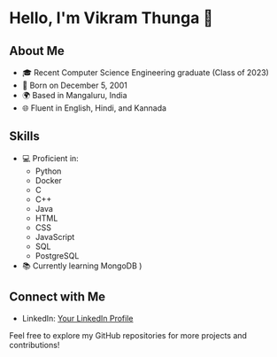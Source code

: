 # Hello, I'm Vikram Thunga 👋

## About Me
- 🎓 Recent Computer Science Engineering graduate (Class of 2023)
- 📅 Born on December 5, 2001
- 🌍 Based in Mangaluru, India
- 🌐 Fluent in English, Hindi, and Kannada

## Skills
- 💻 Proficient in:
  - Python
  - Docker
  - C
  - C++
  - Java
  - HTML
  - CSS
  - JavaScript
  - SQL
  - PostgreSQL
- 📚 Currently learning MongoDB
)

## Connect with Me
- LinkedIn: [Your LinkedIn Profile](https://www.linkedin.com/in/vikramgirishthunga/)

Feel free to explore my GitHub repositories for more projects and contributions!

